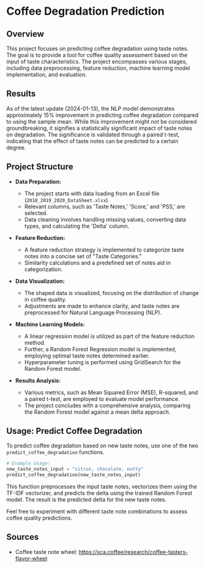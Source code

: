 # Coffee Degradation Prediction

## Overview

This project focuses on predicting coffee degradation using taste notes. The goal is to provide a tool for coffee quality assessment based on the input of taste characteristics. The project encompasses various stages, including data preprocessing, feature reduction, machine learning model implementation, and evaluation.

## Results

As of the latest update (2024-01-13), the NLP model demonstrates approximately 15% improvement in predicting coffee degradation compared to using the sample mean. While this improvement might not be considered groundbreaking, it signifies a statistically significant impact of taste notes on degradation. The significance is validated through a paired t-test, indicating that the effect of taste notes can be predicted to a certain degree.

## Project Structure

- **Data Preparation:**
  - The project starts with data loading from an Excel file (`2018_2019_2020_DataSheet.xlsx`).
  - Relevant columns, such as 'Taste Notes,' 'Score,' and 'PSS,' are selected.
  - Data cleaning involves handling missing values, converting data types, and calculating the 'Delta' column.

- **Feature Reduction:**
  - A feature reduction strategy is implemented to categorize taste notes into a concise set of "Taste Categories."
  - Similarity calculations and a predefined set of notes aid in categorization.

- **Data Visualization:**
  - The shaped data is visualized, focusing on the distribution of change in coffee quality.
  - Adjustments are made to enhance clarity, and taste notes are preprocessed for Natural Language Processing (NLP).

- **Machine Learning Models:**
  - A linear regression model is utilized as part of the feature reduction method.
  - Further, a Random Forest Regression model is implemented, employing optimal taste notes determined earlier.
  - Hyperparameter tuning is performed using GridSearch for the Random Forest model.

- **Results Analysis:**
  - Various metrics, such as Mean Squared Error (MSE), R-squared, and a paired t-test, are employed to evaluate model performance.
  - The project concludes with a comprehensive analysis, comparing the Random Forest model against a mean delta approach.

## Usage: Predict Coffee Degradation

To predict coffee degradation based on new taste notes, use one of the two `predict_coffee_degradation` functions.

```python
# Example Usage:
new_taste_notes_input = "citrus, chocolate, nutty"
predict_coffee_degradation(new_taste_notes_input)
```

This function preprocesses the input taste notes, vectorizes them using the TF-IDF vectorizer, and predicts the delta using the trained Random Forest model. The result is the predicted delta for the new taste notes.

Feel free to experiment with different taste note combinations to assess coffee quality predictions.

## Sources

- Coffee taste note wheel: https://sca.coffee/research/coffee-tasters-flavor-wheel
